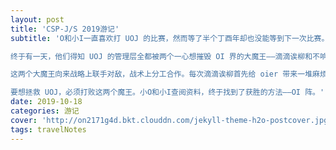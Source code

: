 ```yaml
---
layout: post
title: 'CSP-J/S 2019游记'
subtitle: 'O和小I一直喜欢打 UOJ 的比赛，然而等了半个丁酉年却也没能等到下一次比赛。眼看着 NOI 即将到来，他们决定一探究竟，找出 UOJ 沉寂的真正原因！ 

终于有一天，他们得知 UOJ 的管理层全都被两个一心想摧毁 OI 界的大魔王——滴滴诶柳和不响公座给封印起来。 

这两个大魔王向来战略上联手对敌，战术上分工合作。每次滴滴诶柳首先给 oier 带来一堆麻烦；接着不响公座用超声波对 oier 进行催眠，降低 oier 们的反抗效率；关键时候滴滴诶柳又进行反向催眠，让 oier 拼命反击筋疲力尽。两个魔王轮流值班，有着充足的休息时间，而他们的对手却受到无间断攻击。最后随着时间的推移，oier 们的体力到了最低点时，不响公座放出大招，将 oier 封印起来。

要想拯救 UOJ，必须打败这两个魔王。小O和小I查阅资料，终于找到了获胜的方法——OI 阵。'
date: 2019-10-18
categories: 游记
cover: 'http://on2171g4d.bkt.clouddn.com/jekyll-theme-h2o-postcover.jpg'
tags: travelNotes
---
```


